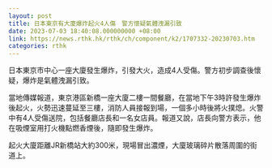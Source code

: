 ```yaml
---
layout: post
title: 日本東京有大廈爆炸起火4人傷　警方懷疑氣體洩漏引致
date: 2023-07-03 18:40:08.000000000 +08:00
link: https://news.rthk.hk/rthk/ch/component/k2/1707332-20230703.htm
categories: rthk
---
```


日本東京市中心一座大廈發生爆炸，引發大火，造成4人受傷。警方初步調查後懷疑，爆炸是氣體洩漏引致。

當地傳媒報道，東京港區新橋一座大廈二樓一間餐廳，在當地下午3時許發生爆炸後起火，火勢迅速蔓延至三樓，消防人員接報到場，一個多小時後將火撲熄。火警中有4人受傷送院，包括餐廳店長和一名女店員。報道又說，店長向警方表示，他在吸煙室用打火機點燃香煙後，隨即發生爆炸。

起火大廈距離JR新橋站大約300米，現場冒出濃煙，大廈玻璃碎片散落周圍的街道上。
